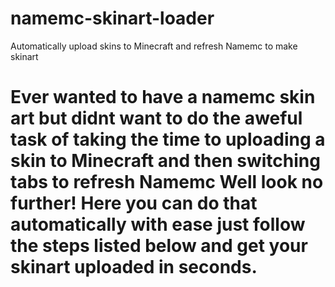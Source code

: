 # namemc-skinart-loader
Automatically upload skins to Minecraft and refresh Namemc to make skinart

# Ever wanted to have a namemc skin art but didnt want to do the aweful task of taking the time to uploading a skin to Minecraft and then switching tabs to refresh Namemc Well look no further! Here you can do that automatically with ease just follow the steps listed below and get your skinart uploaded in seconds.
